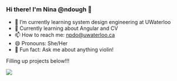 ### Hi there! I'm Nina @ndough 👋

- 🔭 I’m currently learning system design engineering at UWaterloo
- 🌱 Currently learning about Angular and CV
- 📫 How to reach me: npdo@uwaterloo.ca
- 😄 Pronouns: She/Her
- 🎻 Fun fact: Ask me about anything violin!

Filling up projects below!!!

<img src="https://github-readme-stats.vercel.app/api/top-langs?username=ndough"/>
<!-- <picture>
<source 
  srcset="https://github-readme-stats.vercel.app/api?username=ndougha&show_icons=true&theme=dark"
  media="(prefers-color-scheme: dark)"
/>
<img src="https://github-readme-stats.vercel.app/api?username=ndough&show_icons=true" />
</picture> -->

<!--
**ndough/ndough** is a ✨ _special_ ✨ repository because its `README.md` (this file) appears on your GitHub profile.

-->
